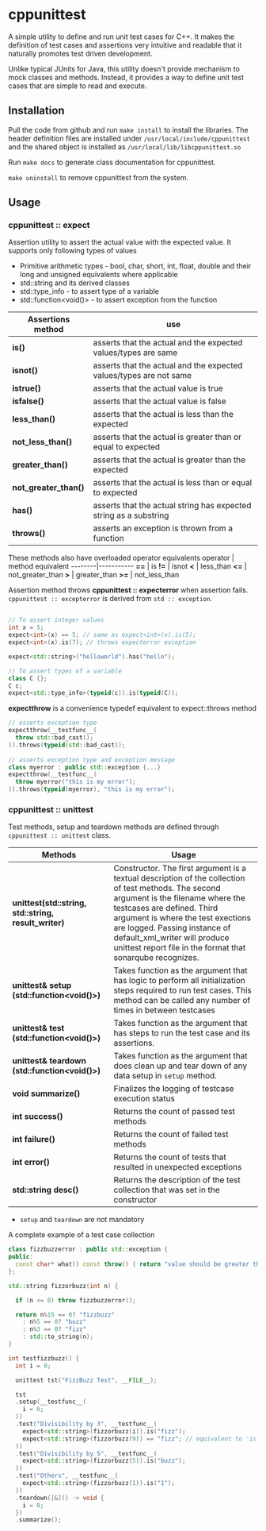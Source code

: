 # cppunittest

A simple utility to define and run unit test cases for C++. It makes the definition of test cases and assertions very intuitive and readable that it naturally promotes test driven development.

Unlike typical JUnits for Java, this utility doesn't provide mechanism to mock classes and methods. Instead, it provides a way to define unit test cases that are simple to read and execute.

## Installation
Pull the code from github and run `make install` to install the libraries.
The header definition files are installed under `/usr/local/include/cppunittest`
and the shared object is installed as `/usr/local/lib/libcppunittest.so`

Run `make docs` to generate class documentation for cppunittest.

`make uninstall` to remove cppunittest from the system.

## Usage
### cppunittest :: expect
Assertion utility to assert the actual value with the expected value. It supports only following types of values
* Primitive arithmetic types - bool, char, short, int, float, double and their long and unsigned equivalents where applicable
* std::string and its derived classes
* std::type_info - to assert type of a variable
* std::function<void()> - to assert exception from the function


Assertions method | use
------- | --------------------------
__is()__ | asserts that the actual and the expected values/types are same
__isnot()__ | asserts that the actual and the expected values/types are not same
__istrue()__ | asserts that the actual value is true
__isfalse()__ | asserts that the actual value is false
__less_than()__ | asserts that the actual is less than the expected
__not_less_than()__ | asserts that the actual is greater than or equal to expected
__greater_than()__ | asserts that the actual is greater than the expected
__not_greater_than()__ | asserts that the actual is less than or equal to expected
__has()__ | asserts that the actual string has expected string as a substring
__throws()__ | asserts an exception is thrown from a function

These methods also have overloaded operator equivalents
operator | method equivalent
--------|-----------
__==__ | is
__!=__ | isnot
__<__ | less_than
__<=__ | not_greater_than
__>__ | greater_than
__>=__ | not_less_than

Assertion method throws __cppunittest :: expecterror__ when assertion fails. `cppunittest :: excepterror` is derived from `std :: exception`.

```C++

// To assert integer values
int x = 5;
expect<int>(x) == 5; // same as expect<int>(x).is(5);
expect<int>(x).is(7); // throws expecterror exception

expect<std::string>("helloworld").has("hello");

// To assert types of a variable
class C {};
C c;
expect<std::type_info>(typeid(c)).is(typeid(C));

```

__expectthrow__ is a convenience typedef equivalent to expect::throws method

```C++
// asserts exception type
expectthrow(__testfunc__(
  throw std::bad_cast();
)).throws(typeid(std::bad_cast));
 
// asserts exception type and exception message
class myerror : public std::exception {...}
expectthrow(__testfunc__(
  throw myerror("this is my error");
)).throws(typeid(myerror), "this is my error");
```

### cppunittest :: unittest

Test methods, setup and teardown methods are defined through `cppunittest :: unittest` class.

Methods | Usage
--------|-----------
__unittest(std::string, std::string, result_writer)__ | Constructor. The first argument is a textual description of the collection of test methods. The second argument is the filename where the testcases are defined. Third argument is where the test exections are logged. Passing instance of default_xml_writer will produce unittest report file in the format that sonarqube recognizes.
__unittest& setup (std::function<void()>)__ | Takes function as the argument that has logic to perform all initialization steps required to run test cases. This method can be called any number of times in between testcases
__unittest& test (std::function<void()>)__ | Takes function as the argument that has steps to run the test case and its assertions.
__unittest& teardown (std::function<void()>)__ | Takes function as the argument that does clean up and tear down of any data setup in `setup` method.
__void summarize()__ | Finalizes the logging of testcase execution status
__int success()__ | Returns the count of passed test methods
__int failure()__ | Returns the count of failed test methods
__int error()__ | Returns the count of tests that resulted in unexpected exceptions
__std::string desc()__ | Returns the description of the test collection that was set in the constructor

* `setup` and `teardown` are not mandatory

A complete example of a test case collection

```C++
class fizzbuzzerror : public std::exception {
public:
  const char* what() const throw() { return "value should be greater than 0"; }
};

std::string fizzorbuzz(int n) {

  if (n <= 0) throw fizzbuzzerror();

  return n%15 == 0? "fizzbuzz"
    : n%5 == 0? "buzz"
    : n%3 == 0? "fizz"
    : std::to_string(n);
}

int testfizzbuzz() {
  int i = 0;

  unittest tst("FizzBuzz Test", __FILE__);

  tst
  .setup(__testfunc__(
    i = 6;
  ))
  .test("Divisibility by 3", __testfunc__(
    expect<std::string>(fizzorbuzz(i)).is("fizz");
    expect<std::string>(fizzorbuzz(9)) == "fizz"; // equivalent to 'is'
  ))
  .test("Divisibility by 5", __testfunc__(
    expect<std::string>(fizzorbuzz(5)).is("buzz");
  ))
  .test("Others", __testfunc__(
    expect<std::string>(fizzorbuzz(1)).is("1");
  ))
  .teardown([&]() -> void {
    i = 0;
  })
  .summarize();
```

